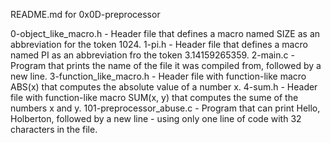 README.md for 0x0D-preprocessor

0-object_like_macro.h - Header file that defines a macro named SIZE as an abbreviation for the token 1024.
1-pi.h - Header file that defines a macro named PI as an abbreviation fro the token 3.14159265359.
2-main.c - Program that prints the name of the file it was compiled from, followed by a new line.
3-function_like_macro.h - Header file with function-like macro ABS(x) that computes the absolute value of a number x.
4-sum.h - Header file with function-like macro SUM(x, y) that computes the sume of the numbers x and y.
101-preprocessor_abuse.c - Program that can print Hello, Holberton, followed by a new line - using only one line of code with 32 characters in the file.
